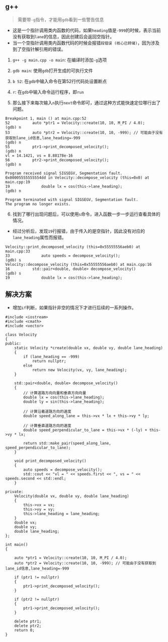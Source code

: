 ## g++
> 需要带`-g`指令，才能用`gdb`看到一些警告信息

- 这是一个指针调用类内函数的代码，如果`heading`值是`-999`的时候，表示当前没有获取到`lane`的信息，因此创建后会返回空指针。
- 当一个空指针调用类内函数代码的时候会报错`段错误 (核心已转储)`，因为涉及到了空指针解引用的错误。


1. `g++ -g main.cpp -o main`: 在编译时添加`-g`选项

2. `gdb main`: 使用`gdb`打开生成的可执行文件

3. `b 52`: 在`gdb`中输入命令在第52行代码处设置断点

4. `r`: 在`gdb`中输入命令运行程序，即`run`

5. 那么接下来每次输入`n`执行`next`命令即可，通过这种方式能快速定位哪行出了问题。
```
Breakpoint 1, main () at main.cpp:52
52          auto *ptr1 = Velocity::create(10, 10, M_PI / 4.0);
(gdb) n
53          auto *ptr2 = Velocity::create(10, 10, -999); // 可能由于没有获取到lane_id信息,lane_heading=-999
(gdb) n
55          ptr1->print_decomposed_velocity();
(gdb) n
vl = 14.1421, vs = 8.88178e-16
56          ptr2->print_decomposed_velocity();
(gdb) n

Program received signal SIGSEGV, Segmentation fault.
0x00005555555554dd in Velocity::decompose_velocity (this=0x0) at main.cpp:19
19              double lx = cos(this->lane_heading);
(gdb) n

Program terminated with signal SIGSEGV, Segmentation fault.
The program no longer exists.
```

6. 找到了哪行出现问题后，可以使用`s`命令，进入函数一步一步运行查看具体的情况。

- 经过分析后，发现`19`行报错，由于传入的是空指针，因此没有对应的`lane_heading`属性而报错。
```
Velocity::print_decomposed_velocity (this=0x55555556aeb0) at main.cpp:33
33              auto speeds = decompose_velocity();
(gdb) s
Velocity::decompose_velocity (this=0x55555556aeb0) at main.cpp:16
16          std::pair<double, double> decompose_velocity()
(gdb) s
19              double lx = cos(this->lane_heading);
```

## 解决方案

- 增加`if`判断，如果指针非空的情况下才进行后续的一系列操作。


```
#include <iostream>
#include <cmath>
#include <vector>

class Velocity
{
public:
    static Velocity *create(double vx, double vy, double lane_heading)
    {
        if (lane_heading == -999)
            return nullptr;
        else
            return new Velocity(vx, vy, lane_heading);
    }

    std::pair<double, double> decompose_velocity()
    {
        // 计算道路方向向量和垂直方向向量
        double lx = cos(this->lane_heading);
        double ly = sin(this->lane_heading);

        // 计算沿着道路方向的速度
        double speed_along_lane = this->vx * lx + this->vy * ly;

        // 计算垂直道路方向的速度
        double speed_perpendicular_to_lane = this->vx * (-ly) + this->vy * lx;

        return std::make_pair(speed_along_lane, speed_perpendicular_to_lane);
    }

    void print_decomposed_velocity()
    {
        auto speeds = decompose_velocity();
        std::cout << "vl = " << speeds.first << ", vs = " << speeds.second << std::endl;
    }

private:
    Velocity(double vx, double vy, double lane_heading)
    {
        this->vx = vx;
        this->vy = vy;
        this->lane_heading = lane_heading;
    }
    double vx;
    double vy;
    double lane_heading;
};

int main()
{

    auto *ptr1 = Velocity::create(10, 10, M_PI / 4.0);
    auto *ptr2 = Velocity::create(10, 10, -999); // 可能由于没有获取到lane_id信息,lane_heading=-999

    if (ptr1 != nullptr)
    {
        ptr1->print_decomposed_velocity();
    }

    if (ptr2 != nullptr)
    {
        ptr1->print_decomposed_velocity();
    }

    delete ptr1;
    delete ptr2;
    return 0;
}

```